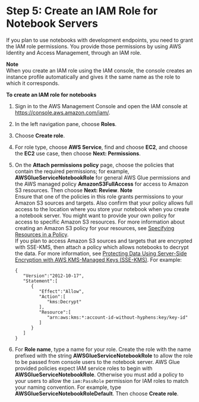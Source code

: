 # Step 5: Create an IAM Role for Notebook Servers<a name="create-an-iam-role-notebook"></a>

If you plan to use notebooks with development endpoints, you need to grant the IAM role permissions\. You provide those permissions by using AWS Identity and Access Management, through an IAM role\.

**Note**  
When you create an IAM role using the IAM console, the console creates an instance profile automatically and gives it the same name as the role to which it corresponds\.

**To create an IAM role for notebooks**

1. Sign in to the AWS Management Console and open the IAM console at [https://console\.aws\.amazon\.com/iam/](https://console.aws.amazon.com/iam/)\.

1. In the left navigation pane, choose **Roles**\.

1. Choose **Create role**\.

1. For role type, choose **AWS Service**, find and choose **EC2**, and choose the **EC2** use case, then choose **Next: Permissions**\.

1. On the **Attach permissions policy** page, choose the policies that contain the required permissions; for example, **AWSGlueServiceNotebookRole** for general AWS Glue permissions and the AWS managed policy **AmazonS3FullAccess** for access to Amazon S3 resources\. Then choose **Next: Review**\.
**Note**  
Ensure that one of the policies in this role grants permissions to your Amazon S3 sources and targets\. Also confirm that your policy allows full access to the location where you store your notebook when you create a notebook server\. You might want to provide your own policy for access to specific Amazon S3 resources\. For more information about creating an Amazon S3 policy for your resources, see [Specifying Resources in a Policy](https://docs.aws.amazon.com/AmazonS3/latest/dev/s3-arn-format.html)\.  
If you plan to access Amazon S3 sources and targets that are encrypted with SSE\-KMS, then attach a policy which allows notebooks to decrypt the data\. For more information, see [Protecting Data Using Server\-Side Encryption with AWS KMS\-Managed Keys \(SSE\-KMS\)](https://docs.aws.amazon.com/AmazonS3/latest/dev/UsingKMSEncryption.html)\. For example:   

   ```
   {  
      "Version":"2012-10-17",
      "Statement":[  
         {  
            "Effect":"Allow",
            "Action":[  
               "kms:Decrypt"
            ],
            "Resource":[  
               "arn:aws:kms:*:account-id-without-hyphens:key/key-id"
            ]
         }
      ]
   }
   ```

1. For **Role name**, type a name for your role\. Create the role with the name prefixed with the string **AWSGlueServiceNotebookRole** to allow the role to be passed from console users to the notebook server\. AWS Glue provided policies expect IAM service roles to begin with **AWSGlueServiceNotebookRole**\. Otherwise you must add a policy to your users to allow the `iam:PassRole` permission for IAM roles to match your naming convention\. For example, type **AWSGlueServiceNotebookRoleDefault**\.  Then choose **Create role**\. 